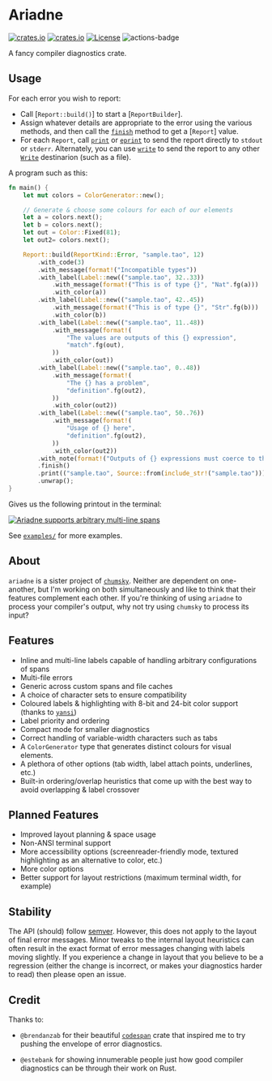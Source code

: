 # Ariadne

[![crates.io](https://img.shields.io/crates/v/ariadne.svg)](https://crates.io/crates/ariadne)
[![crates.io](https://docs.rs/ariadne/badge.svg)](https://docs.rs/ariadne)
[![License](https://img.shields.io/badge/license-MIT%2FApache--2.0-blue.svg)](https://github.com/zesterer/ariadne)
![actions-badge](https://github.com/zesterer/ariadne/workflows/Rust/badge.svg?branch=main)

A fancy compiler diagnostics crate.

## Usage

For each error you wish to report:
* Call [`Report::build()`] to start a [`ReportBuilder`].
* Assign whatever details are appropriate to the error using the various
  methods, and then call the [`finish`](ReportBuilder::finish) method to get a
  [`Report`] value.
* For each `Report`, call [`print`](Report::print) or [`eprint`](Report::eprint)
  to send the report directly to `stdout` or `stderr`. Alternately, you can use
  [`write`](Report::write) to send the report to any other
  [`Write`](std::io::Write) destinarion (such as a file).

A program such as this:

```rust
fn main() {
    let mut colors = ColorGenerator::new();

    // Generate & choose some colours for each of our elements
    let a = colors.next();
    let b = colors.next();
    let out = Color::Fixed(81);
    let out2= colors.next();

    Report::build(ReportKind::Error, "sample.tao", 12)
        .with_code(3)
        .with_message(format!("Incompatible types"))
        .with_label(Label::new(("sample.tao", 32..33))
            .with_message(format!("This is of type {}", "Nat".fg(a)))
            .with_color(a))
        .with_label(Label::new(("sample.tao", 42..45))
            .with_message(format!("This is of type {}", "Str".fg(b)))
            .with_color(b))
        .with_label(Label::new(("sample.tao", 11..48))
            .with_message(format!(
                "The values are outputs of this {} expression",
                "match".fg(out),
            ))
            .with_color(out))
        .with_label(Label::new(("sample.tao", 0..48))
            .with_message(format!(
                "The {} has a problem",
                "definition".fg(out2),
            ))
            .with_color(out2))
        .with_label(Label::new(("sample.tao", 50..76))
            .with_message(format!(
                "Usage of {} here",
                "definition".fg(out2),
            ))
            .with_color(out2))
        .with_note(format!("Outputs of {} expressions must coerce to the same type", "match".fg(out)))
        .finish()
        .print(("sample.tao", Source::from(include_str!("sample.tao"))))
        .unwrap();
}
```

Gives us the following printout in the terminal:

<a href = "https://github.com/zesterer/ariadne/blob/main/examples/multiline.rs">
<img src="https://raw.githubusercontent.com/zesterer/ariadne/main/misc/example.png" alt="Ariadne supports arbitrary multi-line spans"/>
</a>

See [`examples/`](https://github.com/zesterer/ariadne/tree/main/examples) for more examples.

## About

`ariadne` is a sister project of [`chumsky`](https://github.com/zesterer/chumsky/). Neither are dependent on
one-another, but I'm working on both simultaneously and like to think that their features complement each other. If
you're thinking of using `ariadne` to process your compiler's output, why not try using `chumsky` to process its input?

## Features

- Inline and multi-line labels capable of handling arbitrary configurations of spans
- Multi-file errors
- Generic across custom spans and file caches
- A choice of character sets to ensure compatibility
- Coloured labels & highlighting with 8-bit and 24-bit color support (thanks to
  [`yansi`](https://github.com/SergioBenitez/yansi))
- Label priority and ordering
- Compact mode for smaller diagnostics
- Correct handling of variable-width characters such as tabs
- A `ColorGenerator` type that generates distinct colours for visual elements.
- A plethora of other options (tab width, label attach points, underlines, etc.)
- Built-in ordering/overlap heuristics that come up with the best way to avoid overlapping & label crossover

## Planned Features

- Improved layout planning & space usage
- Non-ANSI terminal support
- More accessibility options (screenreader-friendly mode, textured highlighting as an alternative to color, etc.)
- More color options
- Better support for layout restrictions (maximum terminal width, for example)

## Stability

The API (should) follow [semver](https://www.semver.org/). However, this does not apply to the layout of final error
messages. Minor tweaks to the internal layout heuristics can often result in the exact format of error messages changing
with labels moving slightly. If you experience a change in layout that you believe to be a regression (either the change
is incorrect, or makes your diagnostics harder to read) then please open an issue.

## Credit

Thanks to:

- `@brendanzab` for their beautiful [`codespan`](https://github.com/brendanzab/codespan) crate that inspired me to try
  pushing the envelope of error diagnostics.

- `@estebank` for showing innumerable people just how good compiler diagnostics can be through their work on Rust.
